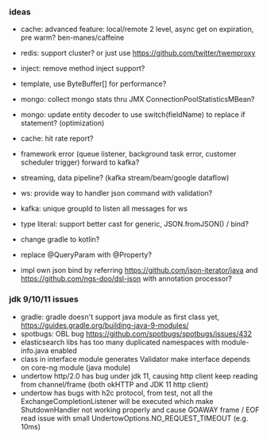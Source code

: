 ### ideas
* cache: advanced feature: local/remote 2 level, async get on expiration, pre warm? ben-manes/caffeine
* redis: support cluster? or just use https://github.com/twitter/twemproxy
* inject: remove method inject support? 
* template, use ByteBuffer[] for performance?
* mongo: collect mongo stats thru JMX ConnectionPoolStatisticsMBean?
* mongo: update entity decoder to use switch(fieldName) to replace if statement? (optimization)
* cache: hit rate report?
* framework error (queue listener, background task error, customer scheduler trigger) forward to kafka?
* streaming, data pipeline? (kafka stream/beam/google dataflow) 

* ws: provide way to handler json command with validation?
* kafka: unique groupId to listen all messages for ws
* type literal: support better cast for generic, JSON.fromJSON() / bind?
* change gradle to kotlin?
* replace @QueryParam with @Property?
* impl own json bind by referring https://github.com/json-iterator/java and https://github.com/ngs-doo/dsl-json with annotation processor?

### jdk 9/10/11 issues
* gradle: gradle doesn't support java module as first class yet, https://guides.gradle.org/building-java-9-modules/
* spotbugs: OBL bug https://github.com/spotbugs/spotbugs/issues/432  
* elasticsearch libs has too many duplicated namespaces with module-info.java enabled
* class in interface module generates Validator make interface depends on core-ng module (java module)
* undertow http/2.0 has bug under jdk 11, causing http client keep reading from channel/frame (both okHTTP and JDK 11 http client)
* undertow has bugs with h2c protocol, from test, not all the ExchangeCompletionListener will be executed which make ShutdownHandler not working properly
  and cause GOAWAY frame / EOF read issue with small UndertowOptions.NO_REQUEST_TIMEOUT (e.g. 10ms)
